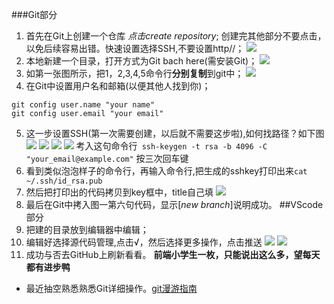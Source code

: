  ###Git部分
1. 首先在Git上创建一个仓库 _点击create repository_; 创建完其他部分不要点击，以免后续容易出错。快速设置选择SSH,不要设置http//；
![](images/.ssh.png)
2. 本地新建一个目录，打开方式为Git bach here(需安装Git)；
![](images/.打开方式)
3. 如第一张图所示，把1，2,3,4,5命令行**分别复制**到git中；
![](images/.git.png)
4. 在Git中设置用户名和邮箱(以便其他人找到你)；
```
git config user.name "your name"
git config user.email "your email"
```
5. 这一步设置SSH(第一次需要创建，以后就不需要这步啦),如何找路径？如下图
![](images/.ssh1.png) ![](images/.ssh2.png) ![](images/.ssh3.png) ![](images/.ssh4.png)
考入这句命令行` ssh-keygen -t rsa -b 4096 -C "your_email@example.com"` 按三次回车键
6. 看到类似泡泡样子的命令行，再输入命令行,把生成的sshkey打印出来`cat ~/.ssh/id_rsa.pub`
7. 然后把打印出的代码拷贝到key框中，title自己填
![](images/.ssh5.png)
8. 最后在Git中拷入图一第六句代码，显示[*new branch*]说明成功。
##VScode部分
1. 把建的目录放到编辑器中编辑；
2. 编辑好选择源代码管理,点击√，然后选择更多操作，点击推送
![](images/.vscode1.png) ![](images/.vs2.png)
3. 成功与否去GitHub上刷新看看。
**前端小学生一枚，只能说出这么多，望每天都有进步鸭**
- 最近抽空熟悉熟悉Git详细操作。[git漫游指南](https://github.com/phodal/github)
   
